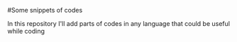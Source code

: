 #Some snippets of codes

In this repository I'll add parts of codes in any language that could be useful while coding
